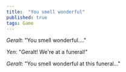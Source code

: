 ```yaml
---
title:  "You smell wonderful"
published: true
tags: Game
---
```


*Geralt*: "You smell wonderful...."

*Yen*: "Geralt! We're at a funeral!"

*Geralt*: "You smell wonderful at this funeral..."
